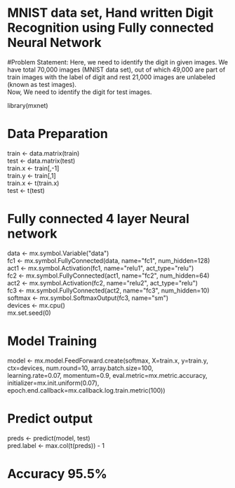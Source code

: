 # MNIST data set, Hand written Digit Recognition using Fully connected Neural Network

#Problem Statement:
Here, we need to identify the digit in given images. 
We have total 70,000 images (MNIST data set), out of which 49,000 are part of train images with the label of digit and rest 21,000 images are unlabeled (known as test images).   
Now, We need to identify the digit for test images.   

library(mxnet)  

# Data Preparation  
train <- data.matrix(train)  
test <- data.matrix(test)  
train.x <- train[,-1]  
train.y <- train[,1]  
train.x <- t(train.x)  
test <- t(test)  

# Fully connected 4 layer Neural network  
data <- mx.symbol.Variable("data")  
fc1 <- mx.symbol.FullyConnected(data, name="fc1", num_hidden=128)  
act1 <- mx.symbol.Activation(fc1, name="relu1", act_type="relu")  
fc2 <- mx.symbol.FullyConnected(act1, name="fc2", num_hidden=64)  
act2 <- mx.symbol.Activation(fc2, name="relu2", act_type="relu")  
fc3 <- mx.symbol.FullyConnected(act2, name="fc3", num_hidden=10)  
softmax <- mx.symbol.SoftmaxOutput(fc3, name="sm")  
devices <- mx.cpu()  
mx.set.seed(0)  

# Model Training    
model <- mx.model.FeedForward.create(softmax, X=train.x, y=train.y,  
                                     ctx=devices, num.round=10, array.batch.size=100,  
                                     learning.rate=0.07, momentum=0.9,  eval.metric=mx.metric.accuracy,  
                                     initializer=mx.init.uniform(0.07),  
                                     epoch.end.callback=mx.callback.log.train.metric(100))  
                                     
                                     
# Predict output
preds <- predict(model, test)  
pred.label <- max.col(t(preds)) - 1  

# Accuracy 95.5%  
